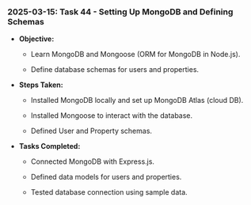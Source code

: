 ### 2025-03-15: Task 44 - Setting Up MongoDB and Defining Schemas

* **Objective:**

    * Learn MongoDB and Mongoose (ORM for MongoDB in Node.js).

    * Define database schemas for users and properties.

* **Steps Taken:** 

    * Installed MongoDB locally and set up MongoDB Atlas (cloud DB).

    * Installed Mongoose to interact with the database.

    * Defined User and Property schemas.

* **Tasks Completed:**

    * Connected MongoDB with Express.js.

    * Defined data models for users and properties.

    * Tested database connection using sample data.


